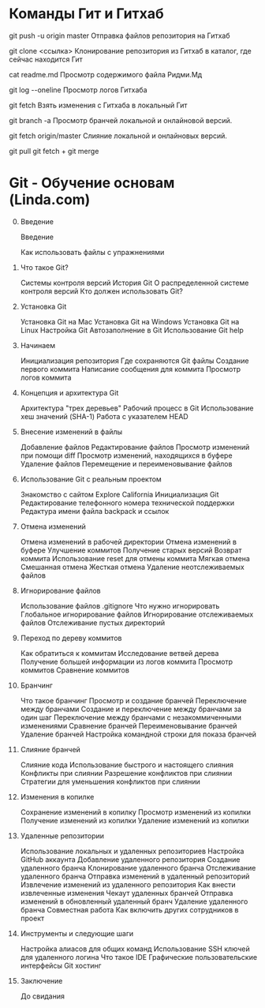 # Команды Гит и Гитхаб

git push -u origin master    Отправка файлов репозитория на Гитхаб

git clone <ссылка>    Клонирование репозитория из Гитхаб в каталог, где сейчас находится Гит

cat readme.md    Просмотр содержимого файла Ридми.Мд

git log --oneline    Просмотр логов Гитхаба

git fetch    Взять изменения с Гитхаба в локальный Гит

git branch -a    Просмотр бранчей локальной и онлайновой версий.

git fetch origin/master    Слияние локальной и онлайновых версий.

git pull    git fetch + git merge

# Git - Обучение основам (Linda.com)

0. Введение

	Введение
	
	Как использовать файлы с упражнениями
	
1. Что такое Git?

	Системы контроля версий
	История Git
	О распределенной системе контроля версий
	Кто должен использовать Git?
2. Установка Git

	Установка Git на Mac
	Установка Git на Windows
	Установка Git на Linux
	Настройка Git
	Автозаполнение в Git 
	Использование Git help
3. Начинаем

	Инициализация репозитория
	Где сохраняются Git файлы
	Создание первого коммита
	Написание сообщения для коммита
	Просмотр логов коммита
4. Концепция и архитектура Git

	Архитектура "трех деревьев"
	Рабочий процесс в Git 
	Использование хеш значений (SHA-1)
	Работа с указателем HEAD
5. Внесение изменений в файлы

	Добавление файлов
	Редактирование файлов
	Просмотр изменений при помощи diff
	Просмотр изменений, находящихся в буфере
	Удаление файлов
	Перемещение и переименовывание файлов
6. Использование Git с реальным проектом

	Знакомство с сайтом Explore California
	Инициализация Git
	Редактирование телефонного номера технической поддержки
	Редактура имени файла backpack и ссылок
7. Отмена изменений

	Отмена изменений в рабочей директории
	Отмена изменений в буфере
	Улучшение коммитов
	Получение старых версий
	Возврат коммита
	Использование reset для отмены коммита
	Мягкая отмена
	Смешанная отмена
	Жесткая отмена
	Удаление неотслеживаемых файлов
8. Игнорирование файлов

	Использование файлов .gitignore 
	Что нужно игнорировать
	Глобальное игнорирование файлов
	Игнорирование отслеживаемых файлов
	Отслеживание пустых директорий
9. Переход по дереву коммитов

	Как обратиться к коммитам
	Исследование ветвей дерева
	Получение большей информации из логов коммита
	Просмотр коммитов
	Сравнение коммитов
10. Бранчинг

	Что такое бранчинг
	Просмотр и создание бранчей
	Переключение между бранчами
	Создание и переключение между бранчами за один шаг
	Переключение между бранчами с незакоммиченными изменениями
	Сравнение бранчей
	Переименовывание бранчей
	Удаление бранчей
	Настройка командной строки для показа бранчей
11. Слияние бранчей 

	Слияние кода
	Использование быстрого и настоящего слияния
	Конфликты при слиянии
	Разрешение конфликтов при слиянии
	Стратегии для уменьшения конфликтов при слиянии
12. Изменения в копилке

	Сохранение изменений в копилку
	Просмотр изменений из копилки
	Получение изменений из копилки
	Удаление изменений из копилки
13. Удаленные репозитории

	Использование локальных и удаленных репозиториев
	Настройка GitHub аккаунта
	Добавление удаленного репозитория
	Создание удаленного бранча
	Клонирование удаленного бранча
	Отслеживание удаленного бранча
	Отправка изменений в удаленный репозиторий
	Извлечение изменений из удаленного репозитория
	Как внести извлеченные изменения
	Чекаут удаленных бранчей
	Отправка изменений в обновленный удаленный бранч
	Удаление удаленного бранча
	Совместная работа
	Как включить других сотрудников в проект
14. Инструменты и следующие шаги

	Настройка алиасов для общих команд
	Использование SSH ключей для удаленного логина
	Что такое IDE
	Графические пользовательские интерфейсы
	Git хостинг
15. Заключение

	До свидания



